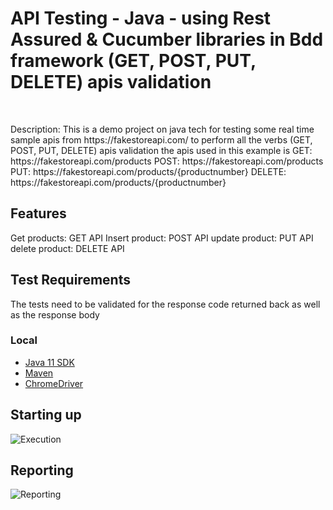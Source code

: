 <h1> API Testing - Java - using Rest Assured & Cucumber libraries in Bdd framework (GET, POST, PUT, DELETE) apis validation  </h1> <br>

<p>
  Description: This is a demo project on java tech for testing some real time sample apis from https://fakestoreapi.com/ to perform all the verbs (GET, POST, PUT, DELETE) apis validation
 the apis used in this example is 
GET: https://fakestoreapi.com/products
POST: https://fakestoreapi.com/products
PUT: https://fakestoreapi.com/products/{productnumber}
DELETE: https://fakestoreapi.com/products/{productnumber}
</p>


## Features
Get products: GET API
Insert product: POST API
update product: PUT API
delete product: DELETE API


## Test Requirements
The tests need to be validated for the response code returned back as well as the response body


### Local
* [Java 11 SDK](https://www.oracle.com/au/java/technologies/javase/jdk11-archive-downloads.html)
* [Maven](https://maven.apache.org/download.cgi)
* [ChromeDriver](https://chromedriver.chromium.org/downloads)



## Starting up

![Execution](https://github.com/Jjoshi03/Rest-Assured-API-Testing-AUT-Framework/assets/106354033/14f524a1-9103-4a74-bd19-f03ddda25177)



## Reporting
![Reporting](https://github.com/Jjoshi03/Rest-Assured-API-Testing-AUT-Framework/assets/106354033/0ed17617-3b2b-481a-b5e1-fd686a4fafe0)
